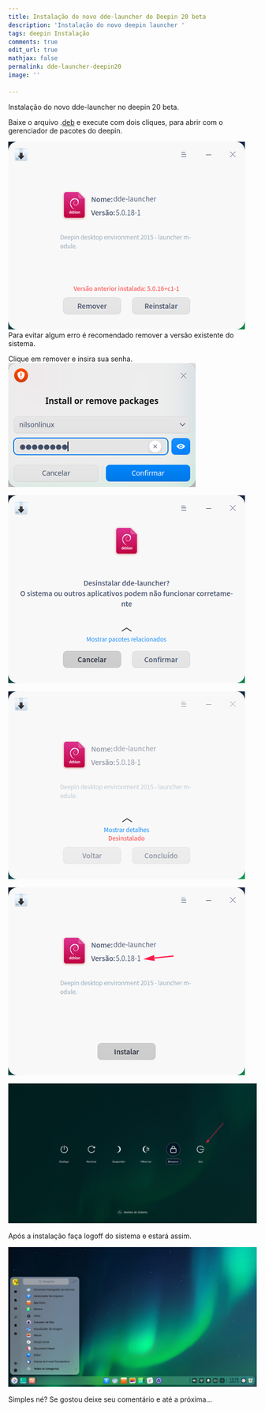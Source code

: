 ```yaml
---
title: Instalação do novo dde-launcher do Deepin 20 beta
description: 'Instalação do novo deepin launcher '
tags: deepin Instalação
comments: true
edit_url: true
mathjax: false
permalink: dde-launcher-deepin20
image: ''

---
```

Instalação do novo dde-launcher no deepin 20 beta.

Baixe o arquivo .[deb](https://github.com/nilsonlinux/deepin/blob/master/DDE-Launcher-5.0.18-1-AMD64.DEB?raw=true "dde-launcher") e execute com dois cliques, para abrir com o gerenciador de pacotes do deepin.

![](/uploads/screen-capture_deepin-deb-installer_20200719120605.png) Para evitar algum erro é recomendado remover a versão existente do sistema. 

Clique em remover e insira sua senha.![](/uploads/screen-capture_dde-polkit-agent_20200719120728.png)

![](/uploads/screen-capture_deepin-deb-installer_20200719120640.png)

![](/uploads/screen-capture_deepin-deb-installer_20200719120810.png)

![](/uploads/screen-capture_deepin-deb-installer_20200719120844.png)

![](/uploads/screen-capture_dde-desktop_20200719120937.png)

Após a instalação faça logoff do sistema e estará assim.

![](/uploads/screen-capture_dde-desktop_20200719121052.png)

Simples né? Se gostou deixe seu comentário e até a próxima...